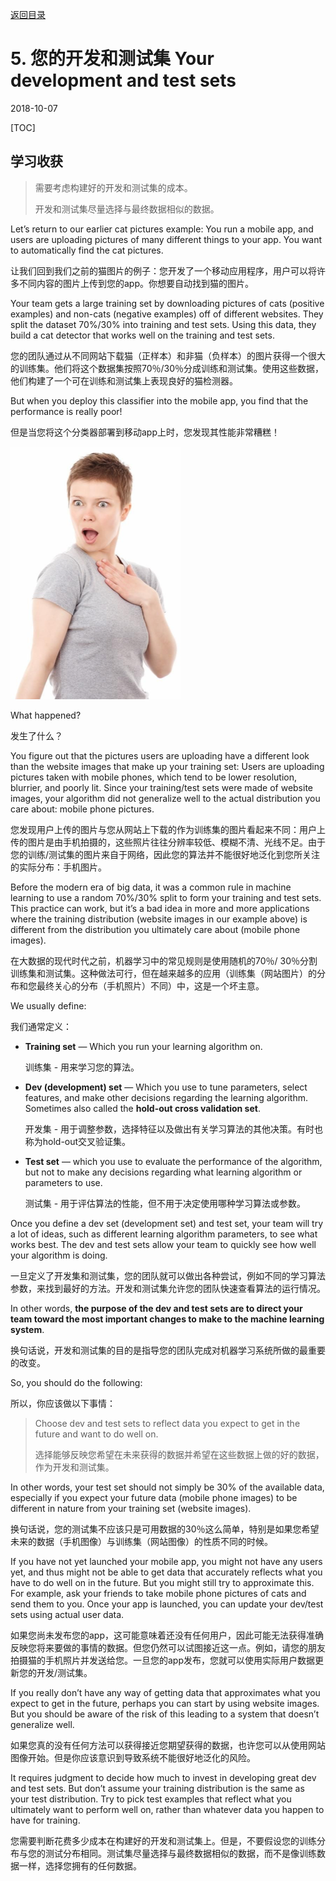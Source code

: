 [返回目录](../MLY_index.html)

# 5. 您的开发和测试集 Your development and test sets

2018-10-07

[TOC]

## 学习收获

> 需要考虑构建好的开发和测试集的成本。
>
> 开发和测试集尽量选择与最终数据相似的数据。



Let’s return to our earlier cat pictures example: You run a mobile app, and users are uploading pictures of many different things to your app. You want to automatically find the cat pictures.

让我们回到我们之前的猫图片的例子：您开发了一个移动应用程序，用户可以将许多不同内容的图片上传到您的app。你想要自动找到猫的图片。

Your team gets a large training set by downloading pictures of cats (positive examples) and non-cats (negative examples) off of different websites. They split the dataset 70%/30% into training and test sets. Using this data, they build a cat detector that works well on the training and test sets.

您的团队通过从不同网站下载猫（正样本）和非猫（负样本）的图片获得一个很大的训练集。他们将这个数据集按照70％/30％分成训练和测试集。使用这些数据，他们构建了一个可在训练和测试集上表现良好的猫检测器。

But when you deploy this classifier into the mobile app, you find that the performance is really poor!

但是当您将这个分类器部署到移动app上时，您发现其性能非常糟糕！

![5_confused](../assets/5_confused.png)

What happened?

发生了什么？

You figure out that the pictures users are uploading have a different look than the website images that make up your training set: Users are uploading pictures taken with mobile phones, which tend to be lower resolution, blurrier, and poorly lit. Since your training/test sets were made of website images, your algorithm did not generalize well to the actual distribution you care about: mobile phone pictures.

您发现用户上传的图片与您从网站上下载的作为训练集的图片看起来不同：用户上传的图片是由手机拍摄的，这些照片往往分辨率较低、模糊不清、光线不足。由于您的训练/测试集的图片来自于网络，因此您的算法并不能很好地泛化到您所关注的实际分布：手机图片。

Before the modern era of big data, it was a common rule in machine learning to use a random 70%/30% split to form your training and test sets. This practice can work, but it’s a bad idea in more and more applications where the training distribution (website images in our example above) is different from the distribution you ultimately care about (mobile phone images).

在大数据的现代时代之前，机器学习中的常见规则是使用随机的70％/ 30％分割训练集和测试集。这种做法可行，但在越来越多的应用（训练集（网站图片）的分布和您最终关心的分布（手机照片）不同）中，这是一个坏主意。

We usually define:

我们通常定义：

- **Training set** — Which you run your learning algorithm on.

  训练集 - 用来学习您的算法。

- **Dev (development) set** — Which you use to tune parameters, select features, and make other decisions regarding the learning algorithm. Sometimes also called the **hold-out cross validation set**.

  开发集 - 用于调整参数，选择特征以及做出有关学习算法的其他决策。有时也称为hold-out交叉验证集。

- **Test set** — which you use to evaluate the performance of the algorithm, but not to make any decisions regarding what learning algorithm or parameters to use.

  测试集 - 用于评估算法的性能，但不用于决定使用哪种学习算法或参数。

Once you define a dev set (development set) and test set, your team will try a lot of ideas, such as different learning algorithm parameters, to see what works best. The dev and test sets allow your team to quickly see how well your algorithm is doing.

一旦定义了开发集和测试集，您的团队就可以做出各种尝试，例如不同的学习算法参数，来找到最好的方法。开发和测试集允许您的团队快速查看算法的运行情况。

In other words, **the purpose of the dev and test sets are to direct your team toward the most important changes to make to the machine learning system**.

换句话说，开发和测试集的目的是指导您的团队完成对机器学习系统所做的最重要的改变。

So, you should do the following:

所以，你应该做以下事情：

> Choose dev and test sets to reflect data you expect to get in the future and want to do well on.
>
> 选择能够反映您希望在未来获得的数据并希望在这些数据上做的好的数据，作为开发和测试集。

In other words, your test set should not simply be 30% of the available data, especially if you expect your future data (mobile phone images) to be different in nature from your training set (website images).

换句话说，您的测试集不应该只是可用数据的30％这么简单，特别是如果您希望未来的数据（手机图像）与训练集（网站图像）的性质不同的时候。

If you have not yet launched your mobile app, you might not have any users yet, and thus might not be able to get data that accurately reflects what you have to do well on in the future. But you might still try to approximate this. For example, ask your friends to take mobile phone pictures of cats and send them to you. Once your app is launched, you can update your dev/test sets using actual user data.

如果您尚未发布您的app，这可能意味着还没有任何用户，因此可能无法获得准确反映您将来要做的事情的数据。但您仍然可以试图接近这一点。例如，请您的朋友拍摄猫的手机照片并发送给您。一旦您的app发布，您就可以使用实际用户数据更新您的开发/测试集。

If you really don’t have any way of getting data that approximates what you expect to get in the future, perhaps you can start by using website images. But you should be aware of the risk of this leading to a system that doesn’t generalize well.

如果您真的没有任何方法可以获得接近您期望获得的数据，也许您可以从使用网站图像开始。但是你应该意识到导致系统不能很好地泛化的风险。

It requires judgment to decide how much to invest in developing great dev and test sets. But don’t assume your training distribution is the same as your test distribution. Try to pick test examples that reflect what you ultimately want to perform well on, rather than whatever data you happen to have for training.

您需要判断花费多少成本在构建好的开发和测试集上。但是，不要假设您的训练分布与您的测试分布相同。测试集尽量选择与最终数据相似的数据，而不是像训练数据一样，选择您拥有的任何数据。
